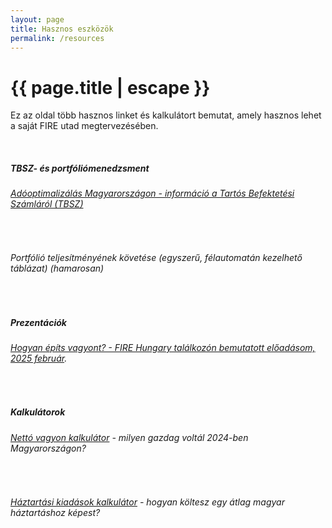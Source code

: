 ```yaml
---
layout: page
title: Hasznos eszközök
permalink: /resources
---
```


<h1 class="page-title">{{ page.title | escape }}</h1>
    
<div class="section">
    <div class="row">
          <div class="col s12">
<p>Ez az oldal több hasznos linket és kalkulátort bemutat, amely hasznos lehet a saját FIRE utad megtervezésében.</p>

<br/>
<h5>TBSZ- és portfóliómenedzsment</h5>
<h6><a href="tbsz">Adóoptimalizálás Magyarországon - információ a Tartós Befektetési Számláról (TBSZ)</a></h6>
<br/>
<h6>Portfólió teljesítményének követése (egyszerű, félautomatán kezelhető táblázat) (hamarosan)</h6>
<br/>
<h5>Prezentációk</h5>
<h6><a href="https://www.slideshare.net/slideshow/hogyan-epits-vagyont-tapasztalatok-egy-15-eves-fire-ut-vegen/276076087">Hogyan építs vagyont? - FIRE Hungary találkozón bemutatott előadásom, 2025 február</a>.</h6>
<br/>
<h5>Kalkulátorok</h5>
<h6><a href="net-worth">Nettó vagyon kalkulátor</a> - milyen gazdag voltál 2024-ben Magyarországon?</h6>
<br/>
<h6><a href="spending">Háztartási kiadások kalkulátor</a> - hogyan költesz egy átlag magyar háztartáshoz képest?</h6>


